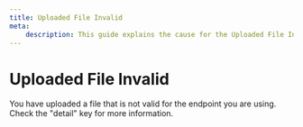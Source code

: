 ```yaml
---
title: Uploaded File Invalid
meta: 
    description: This guide explains the cause for the Uploaded File Invalid error.
---
```


# Uploaded File Invalid

You have uploaded a file that is not valid for the endpoint you are using. Check the "detail" key for more information.
